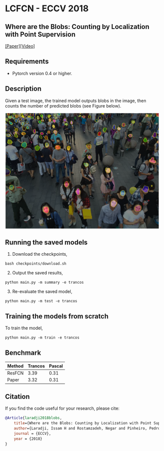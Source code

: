# LCFCN - ECCV 2018
## Where are the Blobs: Counting by Localization with Point Supervision
[[Paper]](https://arxiv.org/abs/1807.09856)[[Video]](https://youtu.be/DHKD8LGvX6c)

## Requirements

- Pytorch version 0.4 or higher.

## Description
Given a test image, the trained model outputs blobs in the image, then counts the number of predicted blobs (see Figure below).

![Shanghai test image](figures/shanghai.png)


## Running the saved models

1. Download the checkpoints,
```
bash checkpoints/download.sh
```

2. Output the saved results,

```
python main.py -m summary -e trancos
```

3. Re-evaluate the saved model,

```
python main.py -m test -e trancos
```


## Training the models from scratch

To train the model,

```
python main.py -m train -e trancos
```


## Benchmark

| Method           | Trancos | Pascal|
|------------------|---------|-------|
| ResFCN           | 3.39    | 0.31   |  
| Paper            | 3.32    | 0.31   | 



## Citation 
If you find the code useful for your research, please cite:

```bibtex
@Article{laradji2018blobs,
    title={Where are the Blobs: Counting by Localization with Point Supervision},
    author={Laradji, Issam H and Rostamzadeh, Negar and Pinheiro, Pedro O and Vazquez, David and Schmidt, Mark},
    journal = {ECCV},
    year = {2018}
}
```
